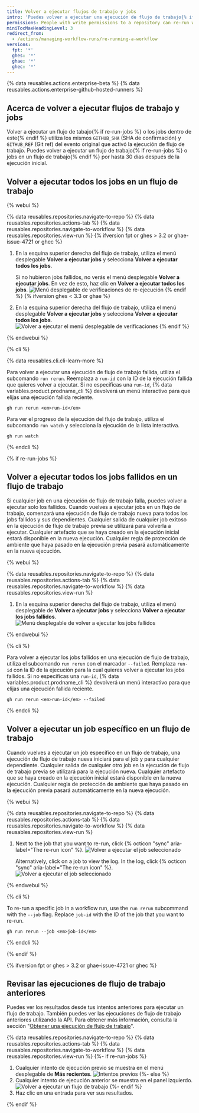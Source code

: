 ```yaml
---
title: Volver a ejecutar flujos de trabajo y jobs
intro: 'Puedes volver a ejecutar una ejecución de flujo de trabajo{% if re-run-jobs %}, todos los jobs que fallaron en ella o aquellos jobs específicos en este{% endif %} dentro de los siguientes 30 días después de su ejecución inicial.'
permissions: People with write permissions to a repository can re-run workflows in the repository.
miniTocMaxHeadingLevel: 3
redirect_from:
  - /actions/managing-workflow-runs/re-running-a-workflow
versions:
  fpt: '*'
  ghes: '*'
  ghae: '*'
  ghec: '*'
---
```


{% data reusables.actions.enterprise-beta %}
{% data reusables.actions.enterprise-github-hosted-runners %}

## Acerca de volver a ejecutar flujos de trabajo y jobs

Volver a ejecutar un flujo de tabajo{% if re-run-jobs %} o los jobs dentro de este{% endif %} utiliza los mismos `GITHUB_SHA` (SHA de confirmación) y `GITHUB_REF` (Git ref) del evento original que activó la ejecución de flujo de trabajo. Puedes volver a ejecutar un flujo de trabajo{% if re-run-jobs %} o jobs en un flujo de trabajo{% endif %} por hasta 30 días después de la ejecución inicial.

## Volver a ejecutar todos los jobs en un flujo de trabajo

{% webui %}

{% data reusables.repositories.navigate-to-repo %}
{% data reusables.repositories.actions-tab %}
{% data reusables.repositories.navigate-to-workflow %}
{% data reusables.repositories.view-run %}
{% ifversion fpt or ghes > 3.2 or ghae-issue-4721 or ghec %}
1. En la esquina superior derecha del flujo de trabajo, utiliza el menú desplegable **Volver a ejecutar jobs** y selecciona **Volver a ejecutar todos los jobs**.

   Si no hubieron jobs fallidos, no verás el menú desplegable **Volver a ejecutar jobs**. En vez de esto, haz clic en **Volver a ejecutar todos los jobs**. ![Menú desplegable de verificaciones de re-ejecución](/assets/images/help/repository/rerun-checks-drop-down.png)
{% endif %}
{% ifversion ghes < 3.3 or ghae %}
1. En la esquina superior derecha del flujo de trabajo, utiliza el menú desplegable **Volver a ejecutar jobs** y selecciona **Volver a ejecutar todos los jobs**. ![Volver a ejecutar el menú desplegable de verificaciones](/assets/images/help/repository/rerun-checks-drop-down-updated.png)
{% endif %}

{% endwebui %}

{% cli %}

{% data reusables.cli.cli-learn-more %}

Para volver a ejecutar una ejecución de flujo de trabajo fallida, utiliza el subcomando `run rerun`. Reemplaza a `run-id` con la ID de la ejecución fallida que quieres volver a ejecutar.  Si no especificas una `run-id`, {% data variables.product.prodname_cli %} devolverá un menú interactivo para que elijas una ejecución fallida reciente.

```shell
gh run rerun <em>run-id</em>
```

Para ver el progreso de la ejecución del flujo de trabajo, utiliza el subcomando `run watch` y selecciona la ejecución de la lista interactiva.

```shell
gh run watch
```

{% endcli %}

{% if re-run-jobs %}
## Volver a ejecutar todos los jobs fallidos en un flujo de trabajo

Si cualquier job en una ejecución de flujo de trabajo falla, puedes volver a ejecutar solo los fallidos. Cuando vuelves a ejecutar jobs en un flujo de trabajo, comenzará una ejecución de flujo de trabajo nueva para todos los jobs fallidos y sus dependientes. Cualquier salida de cualquier job exitoso en la ejecución de flujo de trabajo previa se utilizará para volverla a ejecutar. Cualquier artefacto que se haya creado en la ejecución inicial estará disponible en la nueva ejecución. Cualquier regla de protección de ambiente que haya pasado en la ejecución previa pasará automáticamente en la nueva ejecución.

{% webui %}

{% data reusables.repositories.navigate-to-repo %}
{% data reusables.repositories.actions-tab %}
{% data reusables.repositories.navigate-to-workflow %}
{% data reusables.repositories.view-run %}
1. En la esquina superior derecha del flujo de trabajo, utiliza el menú desplegable de **Volver a ejecutar jobs** y selecciona **Volver a ejecutar los jobs fallidos**. ![Menú desplegable de volver a ejecutar los jobs fallidos](/assets/images/help/repository/rerun-failed-jobs-drop-down.png)

{% endwebui %}

{% cli %}

Para volver a ejecutar los jobs fallidos en una ejecución de flujo de trabajo, utiliza el subcomando `run rerun` con el marcador `--failed`. Remplaza `run-id` con la ID de la ejecución para la cual quieres volver a ejecutar los jobs fallidos. Si no especificas una `run-id`, {% data variables.product.prodname_cli %} devolverá un menú interactivo para que elijas una ejecución fallida reciente.

```shell
gh run rerun <em>run-id</em> --failed
```

{% endcli %}

## Volver a ejecutar un job específico en un flujo de trabajo

Cuando vuelves a ejecutar un job específico en un flujo de trabajo, una ejecución de flujo de trabajo nueva iniciará para el job y para cualquier dependiente. Cualquier salida de cualquier otro job en la ejecución de flujo de trabajo previa se utilizará para la ejecución nueva. Cualquier artefacto que se haya creado en la ejecución inicial estará disponible en la nueva ejecución. Cualquier regla de protección de ambiente que haya pasado en la ejecución previa pasará automáticamente en la nueva ejecución.

{% webui %}

{% data reusables.repositories.navigate-to-repo %}
{% data reusables.repositories.actions-tab %}
{% data reusables.repositories.navigate-to-workflow %}
{% data reusables.repositories.view-run %}
1. Next to the job that you want to re-run, click {% octicon "sync" aria-label="The re-run icon" %}. ![Volver a ejecutar el job seleccionado](/assets/images/help/repository/re-run-selected-job.png)

   Alternatively, click on a job to view the log. In the log, click {% octicon "sync" aria-label="The re-run icon" %}. ![Volver a ejecutar el job seleccionado](/assets/images/help/repository/re-run-single-job-from-log.png)

{% endwebui %}

{% cli %}

To re-run a specific job in a workflow run, use the `run rerun` subcommand with the `--job` flag. Replace `job-id` with the ID of the job that you want to re-run.

```shell
gh run rerun --job <em>job-id</em>
```

{% endcli %}

{% endif %}

{% ifversion fpt or ghes > 3.2 or ghae-issue-4721 or ghec %}
## Revisar las ejecuciones de flujo de trabajo anteriores

Puedes ver los resultados desde tus intentos anteriores para ejecutar un flujo de trabajo. También puedes ver las ejecuciones de flujo de trabajo anteriores utilizando la API. Para obtener más información, consulta la sección "[Obtener una ejecución de flujo de trabajo](/rest/reference/actions#get-a-workflow-run)".

{% data reusables.repositories.navigate-to-repo %}
{% data reusables.repositories.actions-tab %}
{% data reusables.repositories.navigate-to-workflow %}
{% data reusables.repositories.view-run %}
{%- if re-run-jobs %}
1. Cualquier intento de ejecución previo se muestra en el menú desplegable de **Más recientes**. ![Intentos previos](/assets/images/help/repository/previous-run-attempts.png)
{%- else %}
1. Cualquier intento de ejecución anterior se muestra en el panel izquierdo. ![Volver a ejecutar un flujo de trabajo](/assets/images/help/settings/actions-review-workflow-rerun.png)
{%- endif %}
1. Haz clic en una entrada para ver sus resultados.

{% endif %}
